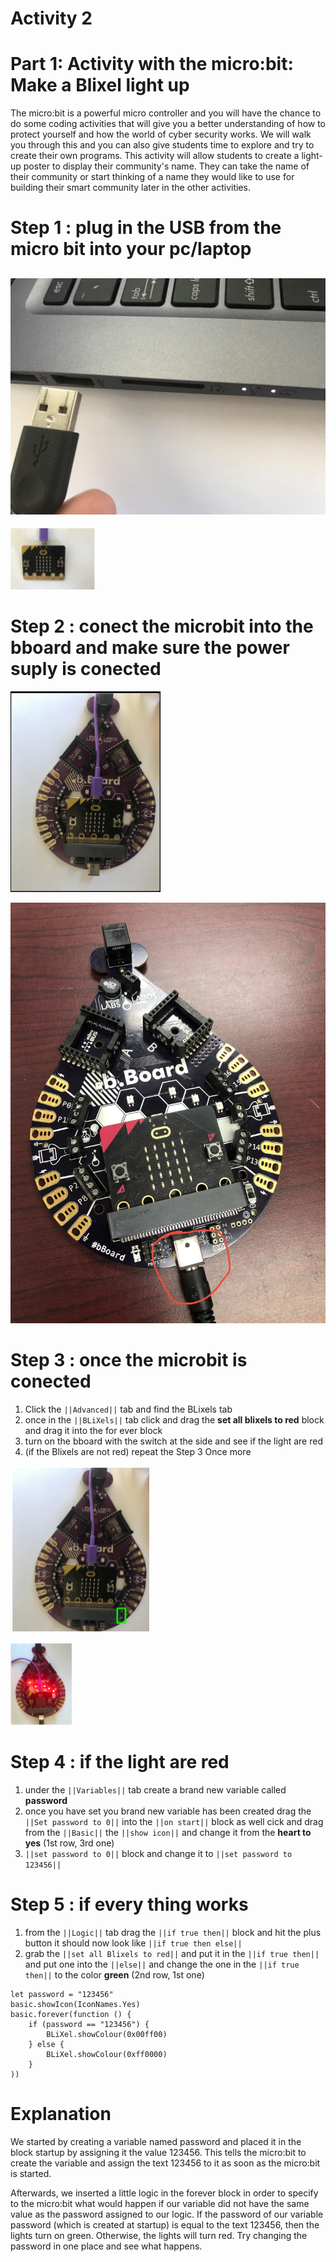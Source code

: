 # **Activity 2**
 
# Part 1: Activity with the micro:bit: Make a Blixel light up

The micro:bit is a powerful micro controller and you will have the chance to do some coding activities that will give you a better understanding of how to protect yourself and how the world of cyber security works. We will walk you through this and you can also give students time to explore and try to create their own programs. This activity will allow students to create a light-up poster to display their community's name.
They can take the name of their community or start thinking of a name they would like to use
for building their smart community later in the other activities.

# Step 1 : plug in the USB from the micro bit into your pc/laptop

<!-- https://github.com/Brilliant-Labs/bboard-tuts-cybersecurity-3/blob/master/cybersec/activity-1/connect-microbit.gif?raw=true -->
![Click](https://github.com/Brilliant-Labs/bboard-tutorials-cybersecurity-v3/blob/main/Activity_1/connect-microbit.gif?raw=true "Click")
---
<!-- https://raw.githubusercontent.com/Brilliant-Labs/bboard-tutorials-cybersecurity-v3/main/Activity_1/micro.png -->
![Click](https://raw.githubusercontent.com/Brilliant-Labs/bboard-tutorials-cybersecurity-v3/main/Activity_1/micro.png)

# Step 2 : conect the microbit into the bboard and make sure the power suply is conected
<!--https://raw.githubusercontent.com/Brilliant-Labs/bboard-tutorials-cybersecurity-v3/main/Activity_2/bborad.png -->
![Click](https://raw.githubusercontent.com/Brilliant-Labs/bboard-tutorials-cybersecurity-v3/main/Activity_2/bborad.png)

<!--https://raw.githubusercontent.com/Brilliant-Labs/bboard-tutorials-cybersecurity-v3/main/Activity_2/b.Board_power.JPG -->
![Click](https://raw.githubusercontent.com/Brilliant-Labs/bboard-tutorials-cybersecurity-v3/main/Activity_2/b.Board_power.JPG)

# Step 3 : once the microbit is conected 
1. Click the ``||Advanced||`` tab and find the BLixels tab
2. once in the ``||BLiXels||`` tab click and drag the **set all blixels to red** block and drag it into the for ever block
3. turn on the bboard with the switch at the side and see if the light are red
4. (if the Blixels are not red) repeat the Step 3 Once more

<!-- https://raw.githubusercontent.com/Brilliant-Labs/bboard-tutorials-cybersecurity-v3/main/Activity_2/image%20(1).png -->
![Click](https://raw.githubusercontent.com/Brilliant-Labs/bboard-tutorials-cybersecurity-v3/main/Activity_2/image%20(1).png)

<!-- https://raw.githubusercontent.com/Brilliant-Labs/bboard-tutorials-cybersecurity-v3/main/Activity_2/image%20(2).png -->
![Click](https://raw.githubusercontent.com/Brilliant-Labs/bboard-tutorials-cybersecurity-v3/main/Activity_2/image%20(2).png)
# Step 4 : if the light are red
1. under the ``||Variables||`` tab create a brand new variable called **password**
2. once you have set you brand new variable has been created drag the ``||Set password to 0||`` into the ``||on start||`` block as well cick and drag from the ``||Basic||`` the ``||show icon||`` and change it from the **heart to yes** (1st row, 3rd one)
3. ``||set password to 0||`` block and change it to ``||set password to 123456||``

# Step 5 : if every thing works 
1. from the ``||Logic||`` tab drag the ``||if true then||`` block and hit the plus button it should now look like ``||if true then else||``
2. grab the ``||set all Blixels to red||`` and put it in the ``||if true then||`` and put one into the ``||else||`` and change the one in the ``||if true then||`` to the color **green** (2nd row, 1st one) 
```
let password = "123456"
basic.showIcon(IconNames.Yes)
basic.forever(function () {
    if (password == "123456") {
        BLiXel.showColour(0x00ff00)
    } else {
        BLiXel.showColour(0xff0000)
    }
))
```
# Explanation
We started by creating a variable named password and placed it in the block startup by assigning it the value 123456. This tells the micro:bit to create the variable and assign the text 123456 to it as soon as the micro:bit is started.

Afterwards, we inserted a little logic in the forever block in order to specify to the micro:bit what would happen if our variable did not have the same value as the password assigned to our logic. If the password of our variable password (which is created at startup) is equal to the text 123456, then the lights turn on green. Otherwise, the lights will turn red. Try changing the password in one place and see what happens.
